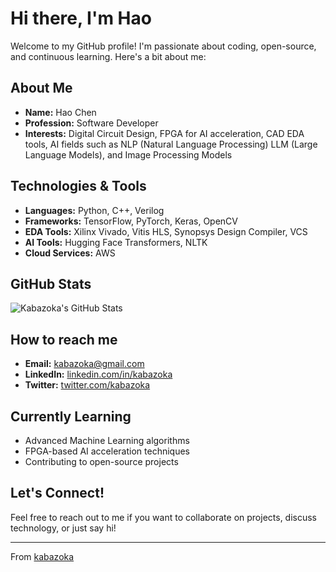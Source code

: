 # Hi there, I'm Hao

Welcome to my GitHub profile! I'm passionate about coding, open-source, and continuous learning. Here's a bit about me:

## About Me
- **Name:** Hao Chen
- **Profession:** Software Developer
- **Interests:** Digital Circuit Design, FPGA for AI acceleration, CAD EDA tools, AI fields such as NLP (Natural Language Processing) LLM (Large Language Models), and Image Processing Models

## Technologies & Tools
- **Languages:** Python, C++, Verilog
- **Frameworks:** TensorFlow, PyTorch, Keras, OpenCV
- **EDA Tools:** Xilinx Vivado, Vitis HLS, Synopsys Design Compiler, VCS
- **AI Tools:** Hugging Face Transformers, NLTK
- **Cloud Services:** AWS

## GitHub Stats
![Kabazoka's GitHub Stats](https://github-readme-stats.vercel.app/api?username=kabazoka&show_icons=true&theme=radical)

## How to reach me
- **Email:** kabazoka@gmail.com
- **LinkedIn:** [linkedin.com/in/kabazoka](https://www.linkedin.com/in/kabazoka)
- **Twitter:** [twitter.com/kabazoka](https://twitter.com/kabazoka)

## Currently Learning
- Advanced Machine Learning algorithms
- FPGA-based AI acceleration techniques
- Contributing to open-source projects

## Let's Connect!
Feel free to reach out to me if you want to collaborate on projects, discuss technology, or just say hi!

---

From [kabazoka](https://github.com/kabazoka)
